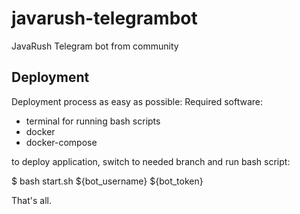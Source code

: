 # javarush-telegrambot
JavaRush Telegram bot from community

## Deployment
Deployment process as easy as possible:
Required software:
- terminal for running bash scripts
- docker
- docker-compose
  
to deploy application, switch to needed branch and run bash script:

$ bash start.sh ${bot_username} ${bot_token}

That's all.